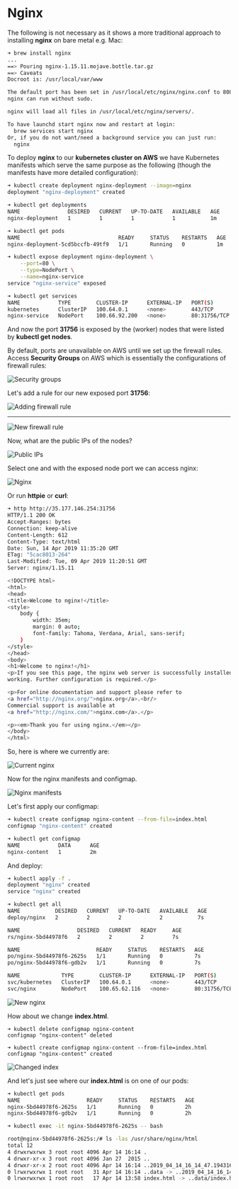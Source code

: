 # Nginx

The following is not necessary as it shows a more traditional approach to installing **nginx** on bare metal e.g. Mac:

```bash
➜ brew install nginx
...
==> Pouring nginx-1.15.11.mojave.bottle.tar.gz
==> Caveats
Docroot is: /usr/local/var/www

The default port has been set in /usr/local/etc/nginx/nginx.conf to 8080 so that
nginx can run without sudo.

nginx will load all files in /usr/local/etc/nginx/servers/.

To have launchd start nginx now and restart at login:
  brew services start nginx
Or, if you do not want/need a background service you can just run:
  nginx
```

To deploy **nginx** to our **kubernetes cluster on AWS** we have Kubernetes manifests which serve the same purpose as the following (though the manifests have more detailed configuration):

```bash
➜ kubectl create deployment nginx-deployment --image=nginx
deployment "nginx-deployment" created

➜ kubectl get deployments
NAME               DESIRED   CURRENT   UP-TO-DATE   AVAILABLE   AGE
nginx-deployment   1         1         1            1           1m

➜ kubectl get pods
NAME                               READY     STATUS    RESTARTS   AGE
nginx-deployment-5cd5bccfb-49tf9   1/1       Running   0          1m
```

```bash
➜ kubectl expose deployment nginx-deployment \
	--port=80 \
	--type=NodePort \
	--name=nginx-service
service "nginx-service" exposed

➜ kubectl get services
NAME            TYPE        CLUSTER-IP      EXTERNAL-IP   PORT(S)        AGE
kubernetes      ClusterIP   100.64.0.1      <none>        443/TCP        13m
nginx-service   NodePort    100.66.92.200   <none>        80:31756/TCP   2m
```

And now the port **31756** is exposed by the (worker) nodes that were listed by **kubectl get nodes**.

By default, ports are unavailable on AWS until we set up the firewall rules. Access **Security Groups** on AWS which is essentially the configurations of firewall rules:

![Security groups](images/security-groups.png)

Let's add a rule for our new exposed port **31756**:

![Adding firewall rule](images/adding-firewall-rule.png)

---

![New firewall rule](images/new-firewall-rule.png)

Now, what are the public IPs of the nodes?

![Public IPs](images/public-ips.png)

Select one and with the exposed node port we can access nginx:

![Nginx](images/nginx.png)

Or run **httpie** or **curl**:

```bash
➜ http http://35.177.146.254:31756
HTTP/1.1 200 OK
Accept-Ranges: bytes
Connection: keep-alive
Content-Length: 612
Content-Type: text/html
Date: Sun, 14 Apr 2019 11:35:20 GMT
ETag: "5cac8013-264"
Last-Modified: Tue, 09 Apr 2019 11:20:51 GMT
Server: nginx/1.15.11

<!DOCTYPE html>
<html>
<head>
<title>Welcome to nginx!</title>
<style>
    body {
        width: 35em;
        margin: 0 auto;
        font-family: Tahoma, Verdana, Arial, sans-serif;
    }
</style>
</head>
<body>
<h1>Welcome to nginx!</h1>
<p>If you see this page, the nginx web server is successfully installed and
working. Further configuration is required.</p>

<p>For online documentation and support please refer to
<a href="http://nginx.org/">nginx.org</a>.<br/>
Commercial support is available at
<a href="http://nginx.com/">nginx.com</a>.</p>

<p><em>Thank you for using nginx.</em></p>
</body>
</html>
```

So, here is where we currently are:

![Current nginx](images/current-nginx.png)

Now for the nginx manifests and configmap.

![Nginx manifests](images/nginx-manifests.png)

Let's first apply our configmap:

```bash
➜ kubectl create configmap nginx-content --from-file=index.html
configmap "nginx-content" created
```

```bash
➜ kubectl get configmap
NAME            DATA      AGE
nginx-content   1         2m
```

And deploy:

```bash
➜ kubectl apply -f .
deployment "nginx" created
service "nginx" created
```

```bash
➜ kubectl get all
NAME           DESIRED   CURRENT   UP-TO-DATE   AVAILABLE   AGE
deploy/nginx   2         2         2            2           7s

NAME                  DESIRED   CURRENT   READY     AGE
rs/nginx-5bd44978f6   2         2         2         7s

NAME                        READY     STATUS    RESTARTS   AGE
po/nginx-5bd44978f6-2625s   1/1       Running   0          7s
po/nginx-5bd44978f6-gdb2v   1/1       Running   0          7s

NAME             TYPE        CLUSTER-IP      EXTERNAL-IP   PORT(S)        AGE
svc/kubernetes   ClusterIP   100.64.0.1      <none>        443/TCP        4h
svc/nginx        NodePort    100.65.62.116   <none>        80:31756/TCP   7s
```

![New nginx](images/new-nginx.png)

How about we change **index.html**.

```
➜ kubectl delete configmap nginx-content
configmap "nginx-content" deleted

➜ kubectl create configmap nginx-content --from-file=index.html
configmap "nginx-content" created
```

![Changed index](images/change-index.png)

And let's just see where our **index.html** is on one of our pods:

```bash
➜ kubectl get pods
NAME                     READY     STATUS    RESTARTS   AGE
nginx-5bd44978f6-2625s   1/1       Running   0          2h
nginx-5bd44978f6-gdb2v   1/1       Running   0          2h

➜ kubectl exec -it nginx-5bd44978f6-2625s -- bash

root@nginx-5bd44978f6-2625s:/# ls -las /usr/share/nginx/html
total 12
4 drwxrwxrwx 3 root root 4096 Apr 14 16:14 .
4 drwxr-xr-x 3 root root 4096 Jan 27  2015 ..
4 drwxr-xr-x 2 root root 4096 Apr 14 16:14 ..2019_04_14_16_14_47.194316105
0 lrwxrwxrwx 1 root root   31 Apr 14 16:14 ..data -> ..2019_04_14_16_14_47.194316105
0 lrwxrwxrwx 1 root root   17 Apr 14 13:58 index.html -> ..data/index.html
```

